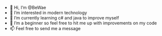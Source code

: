 - 👋 Hi, I’m @BeWae
- 👀 I’m interested in modern technology
- 🌱 I’m currently learning c# and java to improve myself
- 💞️ I’m a beginner so feel free to hit me up with improvements on my code
- 📫 Feel free to send me a message

<!---
BeWae/BeWae is a ✨ special ✨ repository because its `README.md` (this file) appears on your GitHub profile.
You can click the Preview link to take a look at your changes.
--->
